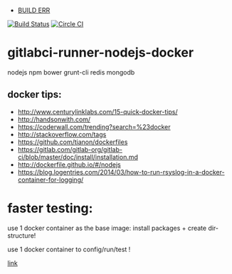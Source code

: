 
- [BUILD ERR](https://registry.hub.docker.com/u/brownman/install-config-test/builds_history/94705/)

[![Build Status](https://travis-ci.org/brownman/install_config_test.svg?branch=master)](https://travis-ci.org/brownman/install_config_test)
[![Circle CI](https://circleci.com/gh/brownman/install_config_test.svg?style=svg)](https://circleci.com/gh/brownman/install_config_test)

gitlabci-runner-nodejs-docker
=============================

nodejs npm bower grunt-cli redis mongodb

docker tips:
------
- http://www.centurylinklabs.com/15-quick-docker-tips/
- http://handsonwith.com/
- https://coderwall.com/trending?search=%23docker
- http://stackoverflow.com/tags
- https://github.com/tianon/dockerfiles
- https://gitlab.com/gitlab-org/gitlab-ci/blob/master/doc/install/installation.md
- http://dockerfile.github.io/#/nodejs
- https://blog.logentries.com/2014/03/how-to-run-rsyslog-in-a-docker-container-for-logging/

faster testing:
====
 use 1 docker container as the base image: install packages + create dir-structure!
 
 use 1 docker container to config/run/test !
 
 [link](http://dockerfile.github.io/#/ruby-runtime)
